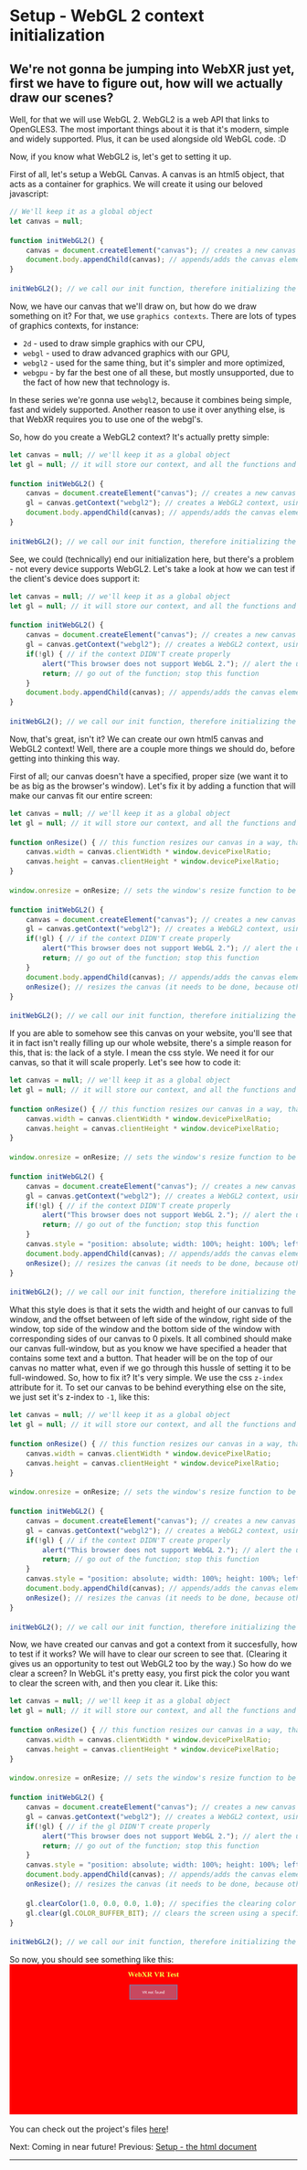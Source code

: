 # Setup - WebGL 2 context initialization

## We're not gonna be jumping into WebXR just yet, first we have to figure out, how will we actually draw our scenes? 

Well, for that we will use WebGL 2. WebGL2 is a web API that links to OpenGLES3. The most important things about it is that it's modern, simple and widely supported. Plus, it can be used alongside old WebGL code. :D

Now, if you know what WebGL2 is, let's get to setting it up.

First of all, let's setup a WebGL Canvas. A canvas is an html5 object, that acts as a container for graphics.
We will create it using our beloved javascript:
```js
// We'll keep it as a global object
let canvas = null;

function initWebGL2() {
	canvas = document.createElement("canvas"); // creates a new canvas element ( <canvas></canvas> )
	document.body.appendChild(canvas); // appends/adds the canvas element to the document's body
}

initWebGL2(); // we call our init function, therefore initializing the application
```

Now, we have our canvas that we'll draw on, but how do we draw something on it? For that, we use `graphics contexts`.
There are lots of types of graphics contexts, for instance: 
- `2d` - used to draw simple graphics with our CPU, 
- `webgl` - used to draw advanced graphics with our GPU,
- `webgl2` - used for the same thing, but it's simpler and more optimized,
- `webgpu` - by far the best one of all these, but mostly unsupported, due to the fact of how new that technology is.

In these series we're gonna use `webgl2`, because it combines being simple, fast and widely supported.
Another reason to use it over anything else, is that WebXR requires you to use one of the webgl's.

So, how do you create a WebGL2 context? It's actually pretty simple:
```js
let canvas = null; // we'll keep it as a global object
let gl = null; // it will store our context, and all the functions and constants that are needed to use it

function initWebGL2() {
	canvas = document.createElement("canvas"); // creates a new canvas element ( <canvas></canvas> )
	gl = canvas.getContext("webgl2"); // creates a WebGL2 context, using the canvas
	document.body.appendChild(canvas); // appends/adds the canvas element to the document's body
}

initWebGL2(); // we call our init function, therefore initializing the application
```

See, we could (technically) end our initialization here, but there's a problem - not every device supports WebGL2.
Let's take a look at how we can test if the client's device does support it:
```js
let canvas = null; // we'll keep it as a global object
let gl = null; // it will store our context, and all the functions and constants that are needed to use it

function initWebGL2() {
	canvas = document.createElement("canvas"); // creates a new canvas element ( <canvas></canvas> )
	gl = canvas.getContext("webgl2"); // creates a WebGL2 context, using the canvas
	if(!gl) { // if the context DIDN'T create properly
		alert("This browser does not support WebGL 2."); // alert the user about it
		return; // go out of the function; stop this function
	}
	document.body.appendChild(canvas); // appends/adds the canvas element to the document's body
}

initWebGL2(); // we call our init function, therefore initializing the application
```

Now, that's great, isn't it? We can create our own html5 canvas and WebGL2 context!
Well, there are a couple more things we should do, before getting into thinking this way.

First of all; our canvas doesn't have a specified, proper size (we want it to be as big as the browser's window).
Let's fix it by adding a function that will make our canvas fit our entire screen:
```js
let canvas = null; // we'll keep it as a global object
let gl = null; // it will store our context, and all the functions and constants that are needed to use it

function onResize() { // this function resizes our canvas in a way, that makes it fit the entire screen perfectly!
	canvas.width = canvas.clientWidth * window.devicePixelRatio;
	canvas.height = canvas.clientHeight * window.devicePixelRatio;
}

window.onresize = onResize; // sets the window's resize function to be the exact function we use for resizing our canvas

function initWebGL2() {
	canvas = document.createElement("canvas"); // creates a new canvas element ( <canvas></canvas> )
	gl = canvas.getContext("webgl2"); // creates a WebGL2 context, using the canvas
	if(!gl) { // if the context DIDN'T create properly
		alert("This browser does not support WebGL 2."); // alert the user about it
		return; // go out of the function; stop this function
	}
	document.body.appendChild(canvas); // appends/adds the canvas element to the document's body
	onResize(); // resizes the canvas (it needs to be done, because otherwise it will not resize until you resize your window)
}

initWebGL2(); // we call our init function, therefore initializing the application
```

If you are able to somehow see this canvas on your website, you'll see that it in fact isn't really filling up our whole website,
there's a simple reason for this, that is: the lack of a style.
I mean the css style. We need it for our canvas, so that it will scale properly. 
Let's see how to code it:
```js
let canvas = null; // we'll keep it as a global object
let gl = null; // it will store our context, and all the functions and constants that are needed to use it

function onResize() { // this function resizes our canvas in a way, that makes it fit the entire screen perfectly!
	canvas.width = canvas.clientWidth * window.devicePixelRatio;
	canvas.height = canvas.clientHeight * window.devicePixelRatio;
}

window.onresize = onResize; // sets the window's resize function to be the exact function we use for resizing our canvas

function initWebGL2() {
	canvas = document.createElement("canvas"); // creates a new canvas element ( <canvas></canvas> )
	gl = canvas.getContext("webgl2"); // creates a WebGL2 context, using the canvas
	if(!gl) { // if the context DIDN'T create properly
		alert("This browser does not support WebGL 2."); // alert the user about it
		return; // go out of the function; stop this function
	}
	canvas.style = "position: absolute; width: 100%; height: 100%; left: 0; top: 0; right: 0; bottom: 0; margin: 0;"; // we add a simple style to our canvas
	document.body.appendChild(canvas); // appends/adds the canvas element to the document's body
	onResize(); // resizes the canvas (it needs to be done, because otherwise it will not resize until you resize your window)
}

initWebGL2(); // we call our init function, therefore initializing the application
```

What this style does is that it sets the width and height of our canvas to full window, and the offset between of left side of the window, right side of the window, top side of the window and the bottom side of the window with corresponding sides of our canvas to 0 pixels. It all combined should make our canvas full-window, but as you know we have specified a header that contains some text and a button. That header will be on the top of our canvas no matter what, even if we go through this hussle of setting it to be full-windowed.
So, how to fix it? It's very simple. We use the css `z-index` attribute for it. To set our canvas to be behind everything else on the site, we just set it's z-index to `-1`, like this:
```js
let canvas = null; // we'll keep it as a global object
let gl = null; // it will store our context, and all the functions and constants that are needed to use it

function onResize() { // this function resizes our canvas in a way, that makes it fit the entire screen perfectly!
	canvas.width = canvas.clientWidth * window.devicePixelRatio;
	canvas.height = canvas.clientHeight * window.devicePixelRatio;
}

window.onresize = onResize; // sets the window's resize function to be the exact function we use for resizing our canvas

function initWebGL2() {
	canvas = document.createElement("canvas"); // creates a new canvas element ( <canvas></canvas> )
	gl = canvas.getContext("webgl2"); // creates a WebGL2 context, using the canvas
	if(!gl) { // if the context DIDN'T create properly
		alert("This browser does not support WebGL 2."); // alert the user about it
		return; // go out of the function; stop this function
	}
	canvas.style = "position: absolute; width: 100%; height: 100%; left: 0; top: 0; right: 0; bottom: 0; margin: 0; z-index: -1;"; // we add a simple style to our canvas
	document.body.appendChild(canvas); // appends/adds the canvas element to the document's body
	onResize(); // resizes the canvas (it needs to be done, because otherwise it will not resize until you resize your window)
}

initWebGL2(); // we call our init function, therefore initializing the application
```

Now, we have created our canvas and got a context from it succesfully, how to test if it works?
We will have to clear our screen to see that. (Clearing it gives us an opportunity to test out WebGL2 too by the way.)
So how do we clear a screen?
In WebGL it's pretty easy, you first pick the color you want to clear the screen with, and then you clear it.
Like this:
```js
let canvas = null; // we'll keep it as a global object
let gl = null; // it will store our context, and all the functions and constants that are needed to use it

function onResize() { // this function resizes our canvas in a way, that makes it fit the entire screen perfectly!
	canvas.width = canvas.clientWidth * window.devicePixelRatio;
	canvas.height = canvas.clientHeight * window.devicePixelRatio;
}

window.onresize = onResize; // sets the window's resize function to be the exact function we use for resizing our canvas

function initWebGL2() {
	canvas = document.createElement("canvas"); // creates a new canvas element ( <canvas></canvas> )
	gl = canvas.getContext("webgl2"); // creates a WebGL2 context, using the canvas
	if(!gl) { // if the gl DIDN'T create properly
		alert("This browser does not support WebGL 2."); // alert the user about it
		return; // go out of the function; stop this function
	}
	canvas.style = "position: absolute; width: 100%; height: 100%; left: 0; top: 0; right: 0; bottom: 0; margin: 0; z-index: -1;"; // we add a simple style to our canvas
	document.body.appendChild(canvas); // appends/adds the canvas element to the document's body
	onResize(); // resizes the canvas (it needs to be done, because otherwise it will not resize until you resize your window)
	
	gl.clearColor(1.0, 0.0, 0.0, 1.0); // specifies the clearing color to be read (using RGBA)
	gl.clear(gl.COLOR_BUFFER_BIT); // clears the screen using a specified color
}

initWebGL2(); // we call our init function, therefore initializing the application
```

So now, you should see something like this:
![screenshot](data/tutorial2/tutorial2_screenshot.png)

You can check out the project's files [here](https://github.com/beProsto/webxr-tutorial/tree/master/projects/tutorial2)!

Next: <!-- [Setup - WebGL 2 context initialization](tutorial3) --> Coming in near future!
Previous: [Setup - the html document](tutorial1)

<hr/>
<div w3-include-html="includes/comments.html"></div>

<script src="./includes/include.js"></script>
